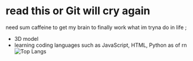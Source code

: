 # read this or Git will cry again
need sum caffeine to get my brain to finally work
what im tryna do in life ;
- 3D model
- learning coding languages such as JavaScript, HTML, Python as of rn
![Top Langs](https://github-readme-stats.vercel.app/api/top-langs/?username=chaandndnd&layout=compact&theme=tokyonight)

